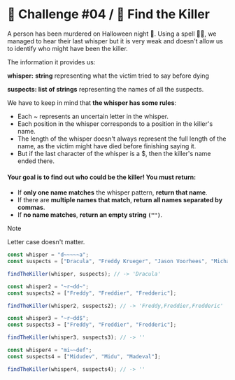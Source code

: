 # 🎃 Challenge #04 / 🔪 Find the Killer

A person has been murdered on Halloween night 🔪. Using a spell 🧙‍♀️, we managed to hear their last whisper but it is very weak and doesn't allow us to identify who might have been the killer.

The information it provides us:

**whisper:** **string** representing what the victim tried to say before dying

**suspects: list of strings** representing the names of all the suspects.

We have to keep in mind that **the whisper has some rules**:

- Each ~ represents an uncertain letter in the whisper.
- Each position in the whisper corresponds to a position in the killer's name.
- The length of the whisper doesn't always represent the full length of the name, as the victim might have died before finishing saying it.
- But if the last character of the whisper is a $, then the killer's name ended there.

#### Your goal is to find out who could be the killer! You must return:

- If **only one name matches** the whisper pattern, **return that name**.
- If there are **multiple names that match**, **return all names separated by commas**.
- If **no name matches**, **return an empty string `("")`**.

> [!NOTE]  
> Letter case doesn't matter.

```javascript
const whisper = "d~~~~~a";
const suspects = ["Dracula", "Freddy Krueger", "Jason Voorhees", "Michael Myers"];

findTheKiller(whisper, suspects); // -> 'Dracula'

const whisper2 = "~r~dd~";
const suspects2 = ["Freddy", "Freddier", "Fredderic"];

findTheKiller(whisper2, suspects2); // -> 'Freddy,Freddier,Fredderic'

const whisper3 = "~r~dd$";
const suspects3 = ["Freddy", "Freddier", "Fredderic"];

findTheKiller(whisper3, suspects3); // -> ''

const whisper4 = "mi~~def";
const suspects4 = ["Midudev", "Midu", "Madeval"];

findTheKiller(whisper4, suspects4); // -> ''
```
